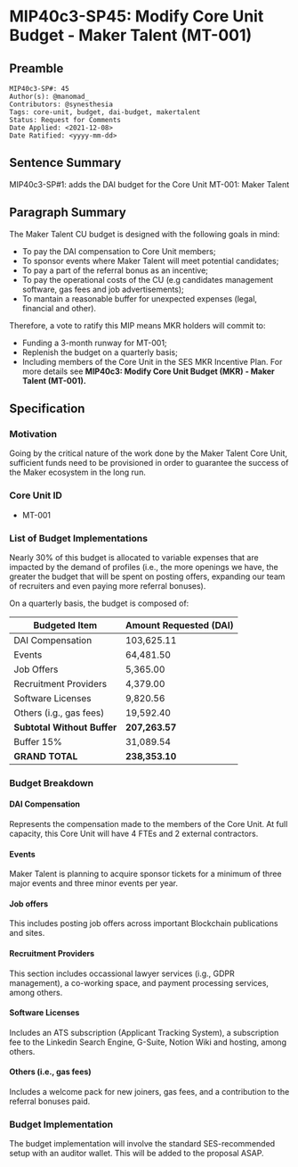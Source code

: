 # MIP40c3-SP45: Modify Core Unit Budget - Maker Talent (MT-001)

## Preamble

```
MIP40c3-SP#: 45
Author(s): @manomad_ 
Contributors: @synesthesia
Tags: core-unit, budget, dai-budget, makertalent
Status: Request for Comments
Date Applied: <2021-12-08>
Date Ratified: <yyyy-mm-dd>
```

## Sentence Summary

MIP40c3-SP#1: adds the DAI budget for the Core Unit MT-001: Maker Talent

## Paragraph Summary

The Maker Talent CU budget is designed with the following goals in mind:

- To pay the DAI compensation to Core Unit members;
- To sponsor events where Maker Talent will meet potential candidates;
- To pay a part of the referral bonus as an incentive;
- To pay the operational costs of the CU (e.g candidates management software, gas fees and job advertisements);
- To mantain a reasonable buffer for unexpected expenses (legal, financial and other).

Therefore, a vote to ratify this MIP means MKR holders will commit to:

- Funding a 3-month runway for MT-001;
- Replenish the budget on a quarterly basis;
- Including members of the Core Unit in the SES MKR Incentive Plan. For more details see **MIP40c3: Modify Core Unit Budget (MKR) - Maker Talent (MT-001).**

## Specification

### Motivation

Going by the critical nature of the work done by the Maker Talent Core Unit, sufficient funds need to be provisioned in order to guarantee the success of the Maker ecosystem in the long run.

### Core Unit ID

- MT-001

### List of Budget Implementations

Nearly 30% of this budget is allocated to variable expenses that are impacted by the demand of profiles (i.e., the more openings we have, the greater the budget that will be spent on posting offers, expanding our team of recruiters and even paying more referral bonuses).

On a quarterly basis, the budget is composed of:

Budgeted Item | Amount Requested (DAI)
------------ | -------------
DAI Compensation | 103,625.11 
Events | 64,481.50 
Job Offers | 5,365.00 
Recruitment Providers | 4,379.00 
Software Licenses | 9,820.56 
Others (i.g., gas fees) | 19,592.40 
**Subtotal Without Buffer** | **207,263.57**
Buffer 15% | 31,089.54 
****GRAND TOTAL****| ****238,353.10****

### Budget Breakdown

#### DAI Compensation

Represents the compensation made to the members of the Core Unit. At full capacity, this Core Unit will have 4 FTEs and 2 external contractors. 

#### Events

Maker Talent is planning to acquire sponsor tickets for a minimum of three major events and three minor events per year. 

#### Job offers

This includes posting job offers across important Blockchain publications and sites.

#### Recruitment Providers

This section includes occassional lawyer services (i.g., GDPR management), a co-working space, and payment processing services, among others.

#### Software Licenses

Includes an ATS subscription (Applicant Tracking System), a subscription fee to the Linkedin Search Engine, G-Suite, Notion Wiki and hosting, among others.

#### Others (i.e., gas fees)

Includes a welcome pack for new joiners, gas fees, and a contribution to the referral bonuses paid.

### Budget Implementation

The budget implementation will involve the standard SES-recommended setup with an auditor wallet. This will be added to the proposal ASAP.

